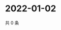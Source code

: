 # 2022-01-02

共 0 条

<!-- BEGIN WEIBO -->
<!-- 最后更新时间 Sun Jan 02 2022 19:09:46 GMT+0800 (China Standard Time) -->

<!-- END WEIBO -->
